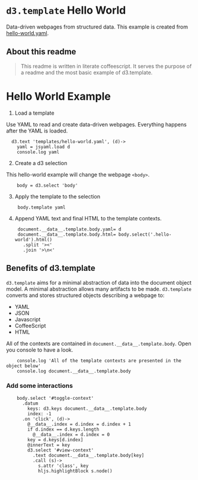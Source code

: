 # ``d3.template`` Hello World

Data-driven webpages from structured data.  This example is created from [hello-world.yaml](templates/hello-world.yaml).

## About this readme

> This readme is written in literate coffeescript.  It serves the purpose of a readme 
and the most basic example of d3.template.

# Hello World Example

1. Load a template

  Use YAML to read and create data-driven webpages.  Everything happens after the YAML is loaded.
      
      d3.text 'templates/hello-world.yaml', (d)->
        yaml = jsyaml.load d
        console.log yaml

2. Create a d3 selection

  This hello-world example will change the webpage ``<body>``.
    
        body = d3.select 'body'
  
3. Apply the template to the selection

        body.template yaml
        
4. Append YAML text and final HTML to the template contexts.
        
        document.__data__.template.body.yaml= d
        document.__data__.template.body.html= body.select('.hello-world').html()
          .split '><'
          .join '>\n<'
          
          
## Benefits of d3.template

``d3.template`` aims for a minimal abstraction of data into the document object model.  A minimal abstraction
allows many artifacts to be made.  ``d3.template`` converts and stores structured objects describing a webpage to:

* YAML
* JSON
* Javascript
* CoffeeScript
* HTML

All of the contexts are contained in ``document.__data__.template.body``.  Open you console to have a look.

        console.log 'All of the template contexts are presented in the object below'
        console.log document.__data__.template.body

### Add some interactions

        body.select '#toggle-context'
          .datum 
            keys: d3.keys document.__data__.template.body
            index: -1
          .on 'click', (d)->
            @__data__.index = d.index = d.index + 1
            if d.index == d.keys.length
              @__data__.index = d.index = 0
            key = d.keys[d.index]
            @innerText = key
            d3.select '#view-context'
              .text document.__data__.template.body[key]
              .call (s)-> 
                s.attr 'class', key
                hljs.highlightBlock s.node()
                
            
        
    
